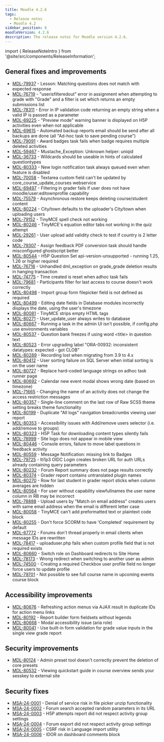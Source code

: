```yaml
---
title: Moodle 4.2.6
tags:
  - Release notes
  - Moodle 4.2
sidebar_position: 6
moodleVersion: 4.2.6
description: The release notes for Moodle version 4.2.6.
---
```


import { ReleaseNoteIntro } from '@site/src/components/ReleaseInformation';

<ReleaseNoteIntro releaseName={frontMatter.moodleVersion} />

## General fixes and improvements
<!-- cspell:disable -->
- [MDL-79937](https://moodle.atlassian.net/browse/MDL-79937) - Lesson: Matching questions does not match with expected response
- [MDL-76719](https://moodle.atlassian.net/browse/MDL-76719) - "userisfilteredout" error in assignment when attempting to grade with "Grade" and a filter is set which returns an empty submissions list
- [MDL-78311](https://moodle.atlassian.net/browse/MDL-78311) - Error in IP validation code returning an empty string when a valid IP is passed as a parameter
- [MDL-69225](https://moodle.atlassian.net/browse/MDL-69225) - "Preview mode" warning banner is displayed on H5P activities even when not applicable
- [MDL-69615](https://moodle.atlassian.net/browse/MDL-69615) - Automated backup reports email should be send after all backups are done (all "Ad-hoc task to save pending course")
- [MDL-79091](https://moodle.atlassian.net/browse/MDL-79091) - Award badges task fails when badge requires multiple deleted activities
- [MDL-59467](https://moodle.atlassian.net/browse/MDL-59467) - Mustache_Exception: Unknown helper: uniqid
- [MDL-36733](https://moodle.atlassian.net/browse/MDL-36733) - Wildcards should be useable in hints of calculated questiontypes
- [MDL-80333](https://moodle.atlassian.net/browse/MDL-80333) - New login notification task always queued even when feature is disabled
- [MDL-70058](https://moodle.atlassian.net/browse/MDL-70058) - Textarea custom field can't be updated by core_course_update_courses webservice
- [MDL-69497](https://moodle.atlassian.net/browse/MDL-69497) - Filtering in grader fails if user does not have moodle/user:editownprofile capability
- [MDL-75579](https://moodle.atlassian.net/browse/MDL-75579) - Asynchronous restore keeps deleting course/student content
- [MDL-80224](https://moodle.atlassian.net/browse/MDL-80224) - City/town defaults to the uploader's City/town when uploading users
- [MDL-79152](https://moodle.atlassian.net/browse/MDL-79152) - TinyMCE spell check not working
- [MDL-80246](https://moodle.atlassian.net/browse/MDL-80246) - TinyMCE's equation editor tabs not working in the quiz attempt
- [MDL-29261](https://moodle.atlassian.net/browse/MDL-29261) - User upload add validity check to test if country is 2 letter code
- [MDL-79307](https://moodle.atlassian.net/browse/MDL-79307) - Assign feedback PDF conversion task should handle misconfigured ghostscript better
- [MDL-80544](https://moodle.atlassian.net/browse/MDL-80544) - H5P Question Set api-version-unsupported - running 1.25, 1.26 or higher required
- [MDL-76716](https://moodle.atlassian.net/browse/MDL-76716) - Unhandled dml_exception on grade_grade deletion results in hanging transaction
- [MDL-74775](https://moodle.atlassian.net/browse/MDL-74775) - Time created is reset when adhoc task fails
- [MDL-79681](https://moodle.atlassian.net/browse/MDL-79681) - Participants filter for last access to course doesn't work correctly
- [MDL-80498](https://moodle.atlassian.net/browse/MDL-80498) - Import group form filepicker field is not defined as required
- [MDL-80499](https://moodle.atlassian.net/browse/MDL-80499) - Editing date fields in Database modules incorrectly displays the date, using the user's timezone
- [MDL-80081](https://moodle.atlassian.net/browse/MDL-80081) - TinyMCE strips empty HTML tags
- [MDL-80271](https://moodle.atlassian.net/browse/MDL-80271) - User_update_user always writes to database
- [MDL-80667](https://moodle.atlassian.net/browse/MDL-80667) - Running a task in the admin UI isn't possible, if config.php use environments variables
- [MDL-80537](https://moodle.atlassian.net/browse/MDL-80537) - Question bank freezes if using word &lt;title&gt; in question text
- [MDL-80523](https://moodle.atlassian.net/browse/MDL-80523) - Error upgrading label "ORA-00932: inconsistent datatypes: expected - got CLOB"
- [MDL-80289](https://moodle.atlassian.net/browse/MDL-80289) - Recording lost when migrating from 3.9 to 4.x
- [MDL-80412](https://moodle.atlassian.net/browse/MDL-80412) - User sorting failure on SQL Server when initial sorting is on the user name
- [MDL-80727](https://moodle.atlassian.net/browse/MDL-80727) - Replace hard-coded language strings on adhoc task runner page
- [MDL-80692](https://moodle.atlassian.net/browse/MDL-80692) - Calendar new event modal shows wrong date (based on timezone)
- [MDL-71665](https://moodle.atlassian.net/browse/MDL-71665) - Changing the name of an activity does not change the access restriction messages
- [MDL-80357](https://moodle.atlassian.net/browse/MDL-80357) - Single-line comment on the last row of Raw SCSS theme setting breaks theme functionality
- [MDL-80199](https://moodle.atlassian.net/browse/MDL-80199) - Duplicate "All logs" navigation breadcrumbs viewing user report
- [MDL-80353](https://moodle.atlassian.net/browse/MDL-80353) - Accessibility issues with Add/remove users selector (i.e. add/remove to groups)
- [MDL-80323](https://moodle.atlassian.net/browse/MDL-80323) - H5P Task for downloading content types silently fails
- [MDL-78999](https://moodle.atlassian.net/browse/MDL-78999) - Site logo does not appear in mobile view
- [MDL-80446](https://moodle.atlassian.net/browse/MDL-80446) - Console errors, failure to move label questions in feedback activity
- [MDL-80559](https://moodle.atlassian.net/browse/MDL-80559) - Message Notification: missing link to Badges
- [MDL-79725](https://moodle.atlassian.net/browse/MDL-79725) - lti1p3 OIDC Login creates broken URL for auth URLs already containing query parameters
- [MDL-80232](https://moodle.atlassian.net/browse/MDL-80232) - Forum Report summary does not page results correctly
- [MDL-80374](https://moodle.atlassian.net/browse/MDL-80374) - Grader report contains untranslated plugin names
- [MDL-80270](https://moodle.atlassian.net/browse/MDL-80270) - Row for last student in grader report sticks when column averages are hidden
- [MDL-80564](https://moodle.atlassian.net/browse/MDL-80564) - For user without capability viewfullnames the user name column in RB may be incorrect
- [MDL-78888](https://moodle.atlassian.net/browse/MDL-78888) - Upload users by "Match on email address" creates users with same email address when the email is different letter case
- [MDL-80058](https://moodle.atlassian.net/browse/MDL-80058) - TinyMCE can't add preformatted text or plaintext code block
- [MDL-80255](https://moodle.atlassian.net/browse/MDL-80255) - Don't force SCORM to have 'Completed' requirement by default
- [MDL-67772](https://moodle.atlassian.net/browse/MDL-67772) - Forums don't thread properly in email clients when message IDs are rewritten
- [MDL-78417](https://moodle.atlassian.net/browse/MDL-78417) - uploaduser.php fails when custom profile field that is not required exists
- [MDL-80660](https://moodle.atlassian.net/browse/MDL-80660) - Switch role on Dashboard redirects to Site Home
- [MDL-78173](https://moodle.atlassian.net/browse/MDL-78173) - Wrong redirect when switching to another user as admin
- [MDL-74500](https://moodle.atlassian.net/browse/MDL-74500) - Creating a required Checkbox user profile field no longer force users to update profile
- [MDL-79701](https://moodle.atlassian.net/browse/MDL-79701) - Not possible to see full course name in upcoming events course block
<!-- cspell:enable -->

## Accessibility improvements
<!-- cspell:disable -->
- [MDL-80676](https://moodle.atlassian.net/browse/MDL-80676) - Refreshing action menus via AJAX result in duplicate IDs for action menu links
- [MDL-80192](https://moodle.atlassian.net/browse/MDL-80192) - Report builder form fieldsets without legends
- [MDL-80668](https://moodle.atlassian.net/browse/MDL-80668) - Modal accessibility issue (aria role)
- [MDL-80041](https://moodle.atlassian.net/browse/MDL-80041) - Use built-in form validation for grade value inputs in the single view grade report
<!-- cspell:enable -->

## Security improvements
<!-- cspell:disable -->
- [MDL-80124](https://moodle.atlassian.net/browse/MDL-80124) - Admin preset tool doesn't correctly prevent the deletion of core presets
- [MDL-80532](https://moodle.atlassian.net/browse/MDL-80532) - Viewing quickstart guide in course overview sends your sesskey to external site
<!-- cspell:enable -->

## Security fixes
<!-- cspell:disable -->
- [MSA-24-0001](https://moodle.org/mod/forum/discuss.php?d=455634) - Denial of service risk in file picker unzip functionality
- [MSA-24-0002](https://moodle.org/mod/forum/discuss.php?d=455635) - Forum search accepted random parameters in its URL
- [MSA-24-0003](https://moodle.org/mod/forum/discuss.php?d=455636) - H5P attempts report did not respect activity group settings
- [MSA-24-0004](https://moodle.org/mod/forum/discuss.php?d=455637) - Forum export did not respect activity group settings
- [MSA-24-0005](https://moodle.org/mod/forum/discuss.php?d=455638) - CSRF risk in Language import utility
- [MSA-24-0006](https://moodle.org/mod/forum/discuss.php?d=455641) - IDOR on dashboard comments block
<!-- cspell:enable -->

